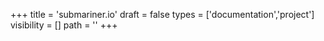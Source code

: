 +++
title = 'submariner.io'
draft = false
types = ['documentation','project']
visibility = []
path = ''
+++
